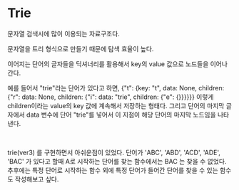 # Trie

문자열 검색시에 많이 이용되는 자료구조다.

문자열을 트리 형식으로 만들기 때문에 탐색 효율이 높다.

이어지는 단어의 글자들을 딕셔너리를 활용해서 key의 value 값으로 노드들을 이어나간다.

예를 들어서 "trie"라는 단어가 있다고 하면, {"t": {key: "t", data: None, children: {"r": data: None, children: {"i": data: "trie", children: {"e": {}}}}}} 이렇게 children이라는 value의 key 값에 계속해서 저장하는 형태다. 그리고 단어의 마지막 글자에서 data 변수에 단어 "trie"를 넣어서 이 지점이 해당 단어의 마지막 노드임을 나타낸다.

<br>

trie(ver3) 를 구현하면서 아쉬운점이 있었다. 단어가 'ABC', 'ABD', 'ACD', 'ADE', 'BAC' 가 있다고 할때 A로 시작하는 단어를 찾는 함수에서는 BAC 는 찾을 수 없었다. 추후에는 특정 단어로 시작하는 함수 외에 특정 단어가 들어간 단어를 찾을 수 있는 함수도 작성해보고 싶다.
